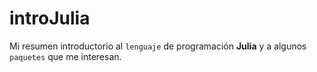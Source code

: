 # introJulia
Mi resumen introductorio al `lenguaje` de programación **Julia** y a algunos `paquetes` que me interesan.
